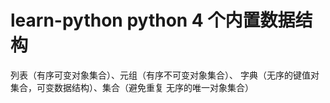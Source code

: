 # learn-python python 4 个内置数据结构

列表（有序可变对象集合）、元组（有序不可变对象集合）、
字典（无序的键值对集合，可变数据结构）、集合（避免重复 无序的唯一对象集合）

